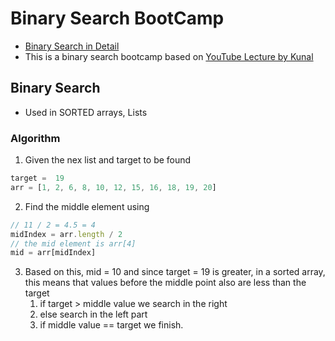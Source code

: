 # Binary Search BootCamp

- [Binary Search in Detail](https://www.youtube.com/watch?v=f6UU7V3szVw&list=PL9gnSGHSqcnr_DxHsP7AW9ftq0AtAyYqJ&index=10)
- This is a binary search bootcamp based on [YouTube Lecture by Kunal](https://www.youtube.com/watch?v=W9QJ8HaRvJQ&t=924s)

## Binary Search
- Used in SORTED arrays, Lists

### Algorithm

1. Given the nex list and target to be found
```javascript
target =  19
arr = [1, 2, 6, 8, 10, 12, 15, 16, 18, 19, 20]
```
2. Find the middle element using
```javascript
// 11 / 2 = 4.5 = 4
midIndex = arr.length / 2
// the mid element is arr[4] 
mid = arr[midIndex]
```
3. Based on this, mid = 10 and since target = 19 is greater, in a sorted array, this means that values before the middle point also are less than the target
   1. if target > middle value we search in the right
   2. else search in the left part
   3. if middle value == target we finish.